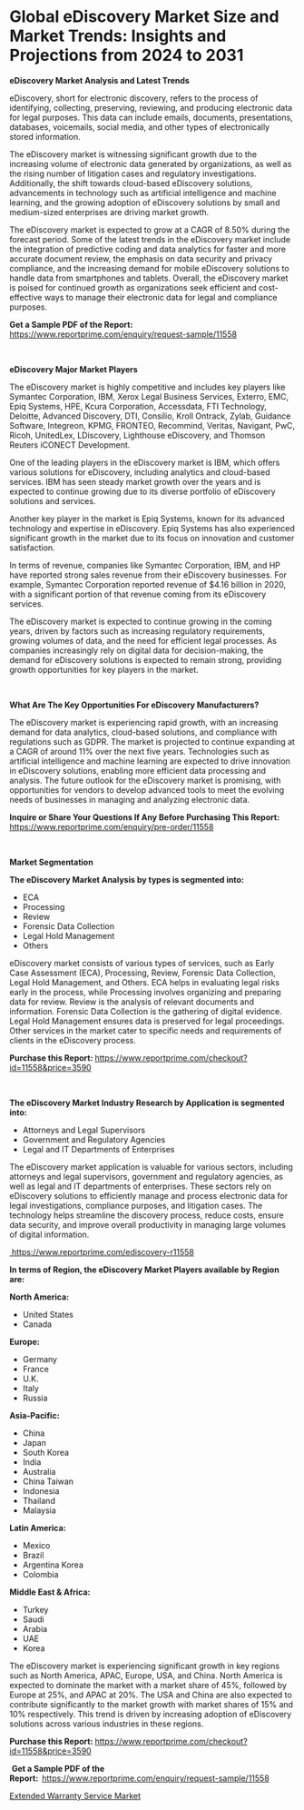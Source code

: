 <p><h1>Global eDiscovery Market Size and Market Trends: Insights and Projections from 2024 to 2031</h1></p><p><strong>eDiscovery Market Analysis and Latest Trends</strong></p>
<p><p>eDiscovery, short for electronic discovery, refers to the process of identifying, collecting, preserving, reviewing, and producing electronic data for legal purposes. This data can include emails, documents, presentations, databases, voicemails, social media, and other types of electronically stored information.</p><p>The eDiscovery market is witnessing significant growth due to the increasing volume of electronic data generated by organizations, as well as the rising number of litigation cases and regulatory investigations. Additionally, the shift towards cloud-based eDiscovery solutions, advancements in technology such as artificial intelligence and machine learning, and the growing adoption of eDiscovery solutions by small and medium-sized enterprises are driving market growth.</p><p>The eDiscovery market is expected to grow at a CAGR of 8.50% during the forecast period. Some of the latest trends in the eDiscovery market include the integration of predictive coding and data analytics for faster and more accurate document review, the emphasis on data security and privacy compliance, and the increasing demand for mobile eDiscovery solutions to handle data from smartphones and tablets. Overall, the eDiscovery market is poised for continued growth as organizations seek efficient and cost-effective ways to manage their electronic data for legal and compliance purposes.</p></p>
<p><strong>Get a Sample PDF of the Report:&nbsp;</strong> <a href="https://www.reportprime.com/enquiry/request-sample/11558">https://www.reportprime.com/enquiry/request-sample/11558</a></p>
<p>&nbsp;</p>
<p><strong>eDiscovery Major Market Players</strong></p>
<p><p>The eDiscovery market is highly competitive and includes key players like Symantec Corporation, IBM, Xerox Legal Business Services, Exterro, EMC, Epiq Systems, HPE, Kcura Corporation, Accessdata, FTI Technology, Deloitte, Advanced Discovery, DTI, Consilio, Kroll Ontrack, Zylab, Guidance Software, Integreon, KPMG, FRONTEO, Recommind, Veritas, Navigant, PwC, Ricoh, UnitedLex, LDiscovery, Lighthouse eDiscovery, and Thomson Reuters iCONECT Development.</p><p>One of the leading players in the eDiscovery market is IBM, which offers various solutions for eDiscovery, including analytics and cloud-based services. IBM has seen steady market growth over the years and is expected to continue growing due to its diverse portfolio of eDiscovery solutions and services.</p><p>Another key player in the market is Epiq Systems, known for its advanced technology and expertise in eDiscovery. Epiq Systems has also experienced significant growth in the market due to its focus on innovation and customer satisfaction.</p><p>In terms of revenue, companies like Symantec Corporation, IBM, and HP have reported strong sales revenue from their eDiscovery businesses. For example, Symantec Corporation reported revenue of $4.16 billion in 2020, with a significant portion of that revenue coming from its eDiscovery services.</p><p>The eDiscovery market is expected to continue growing in the coming years, driven by factors such as increasing regulatory requirements, growing volumes of data, and the need for efficient legal processes. As companies increasingly rely on digital data for decision-making, the demand for eDiscovery solutions is expected to remain strong, providing growth opportunities for key players in the market.</p></p>
<p>&nbsp;</p>
<p><strong>What Are The Key Opportunities For eDiscovery Manufacturers?</strong></p>
<p><p>The eDiscovery market is experiencing rapid growth, with an increasing demand for data analytics, cloud-based solutions, and compliance with regulations such as GDPR. The market is projected to continue expanding at a CAGR of around 11% over the next five years. Technologies such as artificial intelligence and machine learning are expected to drive innovation in eDiscovery solutions, enabling more efficient data processing and analysis. The future outlook for the eDiscovery market is promising, with opportunities for vendors to develop advanced tools to meet the evolving needs of businesses in managing and analyzing electronic data.</p></p>
<p><strong>Inquire or Share Your Questions If Any Before Purchasing This Report:</strong> <a href="https://www.reportprime.com/enquiry/pre-order/11558">https://www.reportprime.com/enquiry/pre-order/11558</a></p>
<p>&nbsp;</p>
<p><strong>Market Segmentation</strong></p>
<p><strong>The eDiscovery Market Analysis by types is segmented into:</strong></p>
<p><ul><li>ECA</li><li>Processing</li><li>Review</li><li>Forensic Data Collection</li><li>Legal Hold Management</li><li>Others</li></ul></p>
<p><p>eDiscovery market consists of various types of services, such as Early Case Assessment (ECA), Processing, Review, Forensic Data Collection, Legal Hold Management, and Others. ECA helps in evaluating legal risks early in the process, while Processing involves organizing and preparing data for review. Review is the analysis of relevant documents and information. Forensic Data Collection is the gathering of digital evidence. Legal Hold Management ensures data is preserved for legal proceedings. Other services in the market cater to specific needs and requirements of clients in the eDiscovery process.</p></p>
<p><strong>Purchase this Report:&nbsp;</strong><a href="https://www.reportprime.com/checkout?id=11558&price=3590">https://www.reportprime.com/checkout?id=11558&price=3590</a></p>
<p>&nbsp;</p>
<p><strong>The eDiscovery Market Industry Research by Application is segmented into:</strong></p>
<p><ul><li>Attorneys and Legal Supervisors</li><li>Government and Regulatory Agencies</li><li>Legal and IT Departments of Enterprises</li></ul></p>
<p><p>The eDiscovery market application is valuable for various sectors, including attorneys and legal supervisors, government and regulatory agencies, as well as legal and IT departments of enterprises. These sectors rely on eDiscovery solutions to efficiently manage and process electronic data for legal investigations, compliance purposes, and litigation cases. The technology helps streamline the discovery process, reduce costs, ensure data security, and improve overall productivity in managing large volumes of digital information.</p></p>
<p><a href="https://www.reportprime.com/ediscovery-r11558">&nbsp;https://www.reportprime.com/ediscovery-r11558</a></p>
<p><strong>In terms of Region, the eDiscovery Market Players available by Region are:</strong></p>
<p>
    <p> <strong> North America: </strong>
        <ul>
            <li>United States</li>
            <li>Canada</li>
        </ul>
        </p> 
    <p> <strong> Europe: </strong>
        <ul>
            <li>Germany</li>
            <li>France</li>
            <li>U.K.</li>
            <li>Italy</li>
            <li>Russia</li>
        </ul>
        </p> 
    <p> <strong> Asia-Pacific: </strong>
        <ul>
            <li>China</li>
            <li>Japan</li>
            <li>South Korea</li>
            <li>India</li>
            <li>Australia</li>
            <li>China Taiwan</li>
            <li>Indonesia</li>
            <li>Thailand</li>
            <li>Malaysia</li>
        </ul>
        </p> 
    <p> <strong> Latin America: </strong>
        <ul>
            <li>Mexico</li>
            <li>Brazil</li>
            <li>Argentina Korea</li>
            <li>Colombia</li>
        </ul>
        </p> 
    <p> <strong> Middle East & Africa: </strong>
        <ul>
            <li>Turkey</li>
            <li>Saudi</li>
            <li>Arabia</li>
            <li>UAE</li>
            <li>Korea</li>
        </ul>
    </p>
    </p>
<p><p>The eDiscovery market is experiencing significant growth in key regions such as North America, APAC, Europe, USA, and China. North America is expected to dominate the market with a market share of 45%, followed by Europe at 25%, and APAC at 20%. The USA and China are also expected to contribute significantly to the market growth with market shares of 15% and 10% respectively. This trend is driven by increasing adoption of eDiscovery solutions across various industries in these regions.</p></p>
<p><strong>Purchase this Report: </strong><a href="https://www.reportprime.com/checkout?id=11558&price=3590">https://www.reportprime.com/checkout?id=11558&price=3590</a></p>
<p>&nbsp;<strong>Get a Sample PDF of the Report:&nbsp;&nbsp;</strong><a href="https://www.reportprime.com/enquiry/request-sample/11558">https://www.reportprime.com/enquiry/request-sample/11558</a></p>
<p><strong></strong></p>
<p><p><a href="https://github.com/qrkceaah30/Market-Research-Report-List-2/blob/main/extended-warranty-service-market.md">Extended Warranty Service Market</a></p></p>